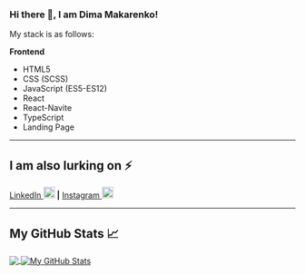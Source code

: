 ### Hi there 👋, I am Dima Makarenko!

My stack is as follows:

 **Frontend**
* HTML5
* CSS (SCSS)
* JavaScript (ES5-ES12)
* React
* React-Navite
* TypeScript
* Landing Page 

---

## I am also lurking on ⚡
[LinkedIn <img src='https://cdn.jsdelivr.net/npm/simple-icons@3.0.1/icons/linkedin.svg' alt='linkedin' height='20'>](https://www.linkedin.com/in/dm-makarenko
) **|** [Instagram <img src='https://cdn.jsdelivr.net/npm/simple-icons@3.0.1/icons/instagram.svg' alt='instagram' height='20'>](https://www.instagram.com/mm_divi/)

---

## My GitHub Stats &#x1f4c8;

<a href="https://github.com/DimaMakarenko/profile">
  <img align="center" src="https://github-readme-stats.vercel.app/api/top-langs/?username=DimaMakarenko&title_color=ffffff&text_color=c9cacc&icon_color=2bbc8a&bg_color=1d1f21" />
</a>
<a href="https://github.com/DimaMakarenko/profile">
  <img align="center" src="https://github-readme-stats.vercel.app/api?username=DimaMakarenko&show_icons=true&line_height=27&count_private=true&title_color=ffffff&text_color=c9cacc&icon_color=2bbc8a&bg_color=1d1f21" alt="My GitHub Stats" />
</a>

<!--
**DimaMakarenko/DimaMakarenko** is a ✨ _special_ ✨ repository because its `README.md` (this file) appears on your GitHub profile.

Here are some ideas to get you started:

- 🔭 I’m currently working on ...
- 🌱 I’m currently learning ...
- 👯 I’m looking to collaborate on ...
- 🤔 I’m looking for help with ...
- 💬 Ask me about ...
- 📫 How to reach me: ...
- 😄 Pronouns: ...
- ⚡ Fun fact: ...
-->
